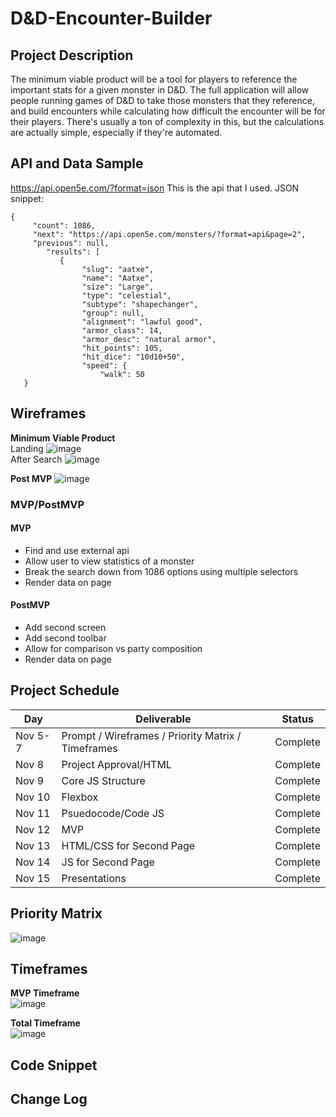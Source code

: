 # D&D-Encounter-Builder


## Project Description

The minimum viable product will be a tool for players to reference the important stats for a given monster in D&D.
The full application will allow people running games of D&D to take those monsters that they reference, and build encounters while calculating how difficult the encounter will be for their players. There's usually a ton of complexity in this, but the calculations are actually simple, especially if they're automated. 

## API and Data Sample
https://api.open5e.com/?format=json This is the api that I used.
JSON snippet:<br>
```
{
   	 "count": 1086,
   	 "next": "https://api.open5e.com/monsters/?format=api&page=2",
   	 "previous": null,
    	"results": [
     	   {
       	    	"slug": "aatxe",
      	    	"name": "Aatxe",
            	"size": "Large",
            	"type": "celestial",
            	"subtype": "shapechanger",
            	"group": null,
            	"alignment": "lawful good",
            	"armor_class": 14,
            	"armor_desc": "natural armor",
            	"hit_points": 105,
            	"hit_dice": "10d10+50",
            	"speed": {
                	"walk": 50
   }
```
## Wireframes

**Minimum Viable Product**<br>
Landing
![image](https://user-images.githubusercontent.com/9029262/140623362-a8dfb6a6-3208-441b-b2e8-46f8f9df14c2.png)<br>
After Search
![image](https://user-images.githubusercontent.com/9029262/140623424-d88a44ed-f09d-43d3-9f7c-e1ad47620662.png)

**Post MVP**
![image](https://user-images.githubusercontent.com/9029262/140623442-7b97cfe1-5425-4818-8010-1551fb4529df.png)



### MVP/PostMVP


#### MVP 

- Find and use external api 
- Allow user to view statistics of a monster
- Break the search down from 1086 options using multiple selectors
- Render data on page 

#### PostMVP  

- Add second screen
- Add second toolbar
- Allow for comparison vs party composition
- Render data on page 

## Project Schedule 

|  Day | Deliverable | Status
|---|---| ---|
|Nov 5-7| Prompt / Wireframes / Priority Matrix / Timeframes | Complete
|Nov 8| Project Approval/HTML | Complete
|Nov 9|Core JS Structure | Complete
|Nov 10| Flexbox | Complete
|Nov 11| Psuedocode/Code JS  | Complete
|Nov 12| MVP | Complete
|Nov 13| HTML/CSS for Second Page | Complete
|Nov 14| JS for Second Page | Complete
|Nov 15| Presentations | Complete

## Priority Matrix

![image](https://user-images.githubusercontent.com/9029262/140754199-4cbcf5e1-6c1d-4d23-bfac-a4a513e0f3da.png)<br>

## Timeframes

**MVP Timeframe**<br>
![image](https://user-images.githubusercontent.com/9029262/141844200-55bd2aaf-4785-45ce-ba24-1363ef7d4078.png)
<br>

**Total Timeframe**<br>
![image](https://user-images.githubusercontent.com/9029262/141844232-e0d4967b-05f2-4f5d-9bbc-773972f742cf.png)
<br>



## Code Snippet

 


## Change Log
